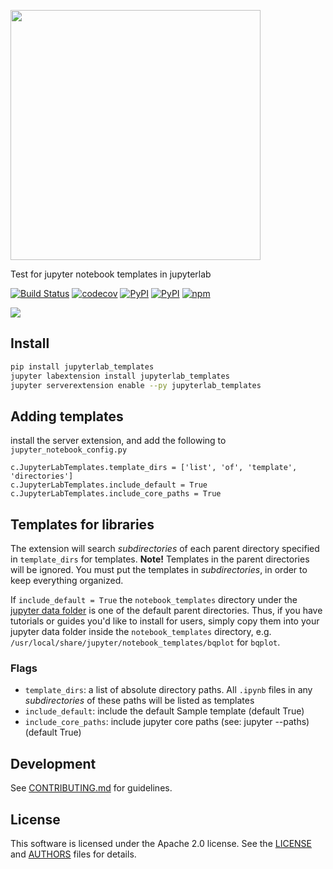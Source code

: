 <img src="https://github.com/jpmorganchase/jupyterlab_templates/raw/main/docs/logo.png" width=400></img>

Test for jupyter notebook templates in jupyterlab

[![Build Status](https://github.com/jpmorganchase/jupyterlab_templates/workflows/Build%20Status/badge.svg?branch=main)](https://github.com/jpmorganchase/jupyterlab_templates/actions?query=workflow%3A%22Build+Status%22)
[![codecov](https://codecov.io/gh/jpmorganchase/jupyterlab_templates/branch/main/graph/badge.svg)](https://codecov.io/gh/jpmorganchase/jupyterlab_templates)
[![PyPI](https://img.shields.io/pypi/l/jupyterlab_templates.svg)](https://pypi.python.org/pypi/jupyterlab_templates)
[![PyPI](https://img.shields.io/pypi/v/jupyterlab_templates.svg)](https://pypi.python.org/pypi/jupyterlab_templates)
[![npm](https://img.shields.io/npm/v/jupyterlab_templates.svg)](https://www.npmjs.com/package/jupyterlab_templates)

![](https://raw.githubusercontent.com/jpmorganchase/jupyterlab_templates/main/docs/example1.gif)


## Install
```bash
pip install jupyterlab_templates
jupyter labextension install jupyterlab_templates
jupyter serverextension enable --py jupyterlab_templates
```

## Adding templates
install the server extension, and add the following to `jupyter_notebook_config.py`

```python3
c.JupyterLabTemplates.template_dirs = ['list', 'of', 'template', 'directories']
c.JupyterLabTemplates.include_default = True
c.JupyterLabTemplates.include_core_paths = True
```

## Templates for libraries
The extension will search *subdirectories* of each parent directory specified in `template_dirs` for templates.
**Note!** Templates in the parent directories will be ignored. You must put the templates in *subdirectories*, in order to keep everything organized.  

If `include_default = True` the `notebook_templates` directory under the [jupyter data folder](https://jupyter.readthedocs.io/en/latest/use/jupyter-directories.html) is one of the default parent directories. Thus, if you have tutorials or guides you'd like to install for users, simply copy them into your jupyter data folder inside the `notebook_templates` directory, e.g. `/usr/local/share/jupyter/notebook_templates/bqplot` for `bqplot`.


### Flags
- `template_dirs`: a list of absolute directory paths. All `.ipynb` files in any *subdirectories* of these paths will be listed as templates
- `include_default`: include the default Sample template (default True)
- `include_core_paths`: include jupyter core paths (see: jupyter --paths) (default True)


## Development

See [CONTRIBUTING.md](./CONTRIBUTING.md) for guidelines.


## License

This software is licensed under the Apache 2.0 license. See the
[LICENSE](LICENSE) and [AUTHORS](AUTHORS) files for details.
